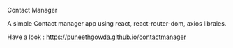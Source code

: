 Contact Manager

A simple Contact manager app using react, react-router-dom, axios libraies.

Have a look : https://puneethgowda.github.io/contactmanager
